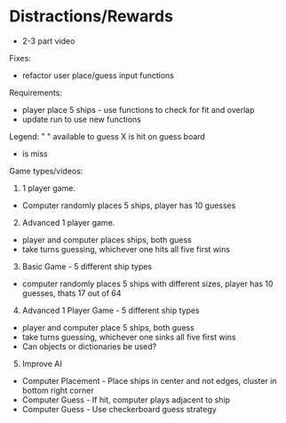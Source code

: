 # Distractions/Rewards 
- 2-3 part video 

Fixes:
- refactor user place/guess input functions

Requirements:
- player place 5 ships - use functions to check for fit and overlap
- update run to use new functions

Legend:
" " available to guess
 X is hit on guess board
 - is miss

Game types/videos: 
1. 1 player game. 
  - Computer randomly places 5 ships, player has 10 guesses
2. Advanced 1 player game.
  - player and computer places ships, both guess
  - take turns guessing, whichever one hits all five first wins
3. Basic Game -  5 different ship types
  - computer randomly places 5 ships with different sizes, player has 10 guesses, thats 17 out of 64
4. Advanced 1 Player Game - 5 different ship types
  - player and computer place 5 ships, both guess
  - take turns guessing, whichever one sinks all five first wins
  - Can objects or dictionaries be used?
5. Improve AI
  - Computer Placement - Place ships in center and not edges, cluster in bottom right corner
  - Computer Guess - If hit, computer plays adjacent to ship
  - Computer Guess - Use checkerboard guess strategy




 